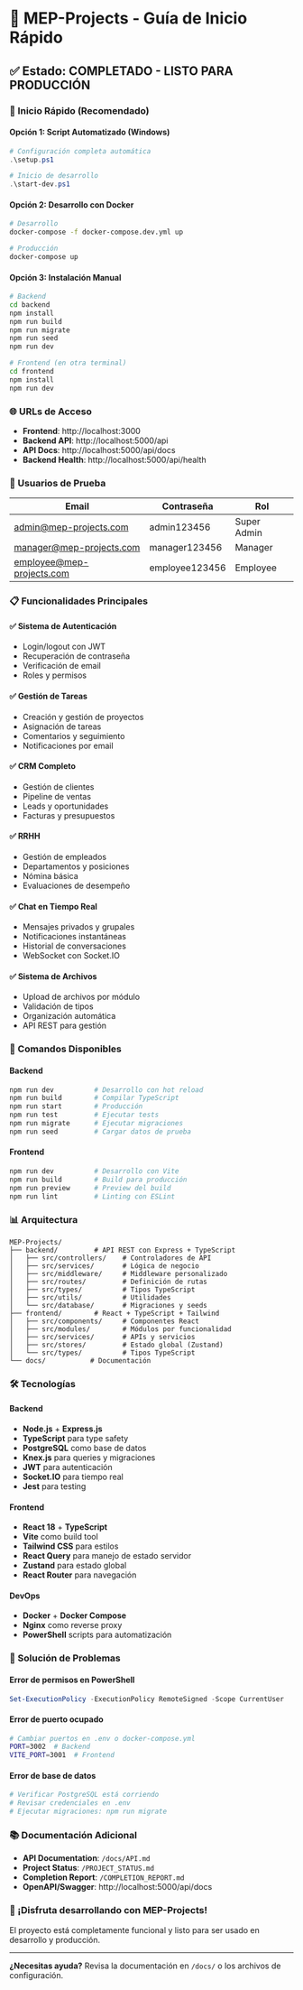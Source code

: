 # 🚀 MEP-Projects - Guía de Inicio Rápido

## ✅ Estado: COMPLETADO - LISTO PARA PRODUCCIÓN

### 🎯 Inicio Rápido (Recomendado)

#### Opción 1: Script Automatizado (Windows)
```powershell
# Configuración completa automática
.\setup.ps1

# Inicio de desarrollo
.\start-dev.ps1
```

#### Opción 2: Desarrollo con Docker
```bash
# Desarrollo
docker-compose -f docker-compose.dev.yml up

# Producción
docker-compose up
```

#### Opción 3: Instalación Manual
```bash
# Backend
cd backend
npm install
npm run build
npm run migrate
npm run seed
npm run dev

# Frontend (en otra terminal)
cd frontend
npm install
npm run dev
```

### 🌐 URLs de Acceso

- **Frontend**: http://localhost:3000
- **Backend API**: http://localhost:5000/api
- **API Docs**: http://localhost:5000/api/docs
- **Backend Health**: http://localhost:5000/api/health

### 👤 Usuarios de Prueba

| Email | Contraseña | Rol |
|-------|------------|-----|
| admin@mep-projects.com | admin123456 | Super Admin |
| manager@mep-projects.com | manager123456 | Manager |
| employee@mep-projects.com | employee123456 | Employee |

### 📋 Funcionalidades Principales

#### ✅ Sistema de Autenticación
- Login/logout con JWT
- Recuperación de contraseña
- Verificación de email
- Roles y permisos

#### ✅ Gestión de Tareas
- Creación y gestión de proyectos
- Asignación de tareas
- Comentarios y seguimiento
- Notificaciones por email

#### ✅ CRM Completo
- Gestión de clientes
- Pipeline de ventas
- Leads y oportunidades
- Facturas y presupuestos

#### ✅ RRHH
- Gestión de empleados
- Departamentos y posiciones
- Nómina básica
- Evaluaciones de desempeño

#### ✅ Chat en Tiempo Real
- Mensajes privados y grupales
- Notificaciones instantáneas
- Historial de conversaciones
- WebSocket con Socket.IO

#### ✅ Sistema de Archivos
- Upload de archivos por módulo
- Validación de tipos
- Organización automática
- API REST para gestión

### 🔧 Comandos Disponibles

#### Backend
```bash
npm run dev          # Desarrollo con hot reload
npm run build        # Compilar TypeScript
npm run start        # Producción
npm run test         # Ejecutar tests
npm run migrate      # Ejecutar migraciones
npm run seed         # Cargar datos de prueba
```

#### Frontend
```bash
npm run dev          # Desarrollo con Vite
npm run build        # Build para producción
npm run preview      # Preview del build
npm run lint         # Linting con ESLint
```

### 📊 Arquitectura

```
MEP-Projects/
├── backend/         # API REST con Express + TypeScript
│   ├── src/controllers/    # Controladores de API
│   ├── src/services/       # Lógica de negocio
│   ├── src/middleware/     # Middleware personalizado
│   ├── src/routes/         # Definición de rutas
│   ├── src/types/          # Tipos TypeScript
│   ├── src/utils/          # Utilidades
│   └── src/database/       # Migraciones y seeds
├── frontend/        # React + TypeScript + Tailwind
│   ├── src/components/     # Componentes React
│   ├── src/modules/        # Módulos por funcionalidad
│   ├── src/services/       # APIs y servicios
│   ├── src/stores/         # Estado global (Zustand)
│   └── src/types/          # Tipos TypeScript
└── docs/           # Documentación
```

### 🛠️ Tecnologías

#### Backend
- **Node.js** + **Express.js**
- **TypeScript** para type safety
- **PostgreSQL** como base de datos
- **Knex.js** para queries y migraciones
- **JWT** para autenticación
- **Socket.IO** para tiempo real
- **Jest** para testing

#### Frontend
- **React 18** + **TypeScript**
- **Vite** como build tool
- **Tailwind CSS** para estilos
- **React Query** para manejo de estado servidor
- **Zustand** para estado global
- **React Router** para navegación

#### DevOps
- **Docker** + **Docker Compose**
- **Nginx** como reverse proxy
- **PowerShell** scripts para automatización

### 🐛 Solución de Problemas

#### Error de permisos en PowerShell
```powershell
Set-ExecutionPolicy -ExecutionPolicy RemoteSigned -Scope CurrentUser
```

#### Error de puerto ocupado
```bash
# Cambiar puertos en .env o docker-compose.yml
PORT=3002  # Backend
VITE_PORT=3001  # Frontend
```

#### Error de base de datos
```bash
# Verificar PostgreSQL está corriendo
# Revisar credenciales en .env
# Ejecutar migraciones: npm run migrate
```

### 📚 Documentación Adicional

- **API Documentation**: `/docs/API.md`
- **Project Status**: `/PROJECT_STATUS.md`
- **Completion Report**: `/COMPLETION_REPORT.md`
- **OpenAPI/Swagger**: http://localhost:5000/api/docs

### 🎉 ¡Disfruta desarrollando con MEP-Projects!

El proyecto está completamente funcional y listo para ser usado en desarrollo y producción.

---

**¿Necesitas ayuda?** Revisa la documentación en `/docs/` o los archivos de configuración.
